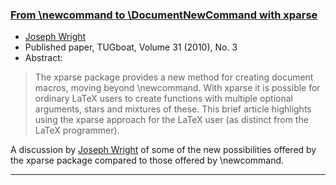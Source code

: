 

### [From \newcommand to \DocumentNewCommand with xparse]({{site.baseurl}}/publications/2010-JAW-TUB-tb99wright-xparse-NewDocumentCommand.pdf)

+ [Joseph Wright]({{site.baseurl}}/about/team/#joseph-wright)
+ Published paper, TUGboat, Volume 31 (2010), No. 3
+ Abstract:
> The xparse package provides a new method for creating document macros,
> moving beyond \newcommand. With xparse it is possible for ordinary
> LaTeX users to create functions with multiple optional arguments,
> stars and mixtures of these. This brief article highlights using the
> xparse approach for the LaTeX user (as distinct from the LaTeX
> programmer).

A discussion by [Joseph Wright]({{site.baseurl}}/about/team/#joseph-wright) of some of
the new possibilities offered by the xparse package compared to those offered by \newcommand.

***

